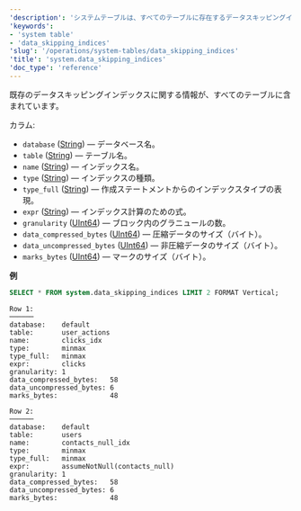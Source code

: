 ```yaml
---
'description': 'システムテーブルは、すべてのテーブルに存在するデータスキッピングインデックスに関する情報を含んでいます。'
'keywords':
- 'system table'
- 'data_skipping_indices'
'slug': '/operations/system-tables/data_skipping_indices'
'title': 'system.data_skipping_indices'
'doc_type': 'reference'
---
```


既存のデータスキッピングインデックスに関する情報が、すべてのテーブルに含まれています。

カラム:

- `database` ([String](../../sql-reference/data-types/string.md)) — データベース名。
- `table` ([String](../../sql-reference/data-types/string.md)) — テーブル名。
- `name` ([String](../../sql-reference/data-types/string.md)) — インデックス名。
- `type` ([String](../../sql-reference/data-types/string.md)) — インデックスの種類。
- `type_full` ([String](../../sql-reference/data-types/string.md)) — 作成ステートメントからのインデックスタイプの表現。
- `expr` ([String](../../sql-reference/data-types/string.md)) — インデックス計算のための式。
- `granularity` ([UInt64](../../sql-reference/data-types/int-uint.md)) — ブロック内のグラニュールの数。
- `data_compressed_bytes` ([UInt64](../../sql-reference/data-types/int-uint.md)) — 圧縮データのサイズ（バイト）。
- `data_uncompressed_bytes` ([UInt64](../../sql-reference/data-types/int-uint.md)) — 非圧縮データのサイズ（バイト）。
- `marks_bytes` ([UInt64](../../sql-reference/data-types/int-uint.md)) — マークのサイズ（バイト）。

**例**

```sql
SELECT * FROM system.data_skipping_indices LIMIT 2 FORMAT Vertical;
```

```text
Row 1:
──────
database:    default
table:       user_actions
name:        clicks_idx
type:        minmax
type_full:   minmax
expr:        clicks
granularity: 1
data_compressed_bytes:   58
data_uncompressed_bytes: 6
marks_bytes:             48

Row 2:
──────
database:    default
table:       users
name:        contacts_null_idx
type:        minmax
type_full:   minmax
expr:        assumeNotNull(contacts_null)
granularity: 1
data_compressed_bytes:   58
data_uncompressed_bytes: 6
marks_bytes:             48
```
